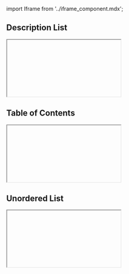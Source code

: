 import Iframe from '../iframe_component.mdx';


## Description List
<Iframe id='components-list-description-list--default' > </Iframe>

## Table of Contents
<Iframe id='components-list-table-of-contents--default' > </Iframe>

## Unordered List
<Iframe id='components-list-unordered-list--default' > </Iframe>